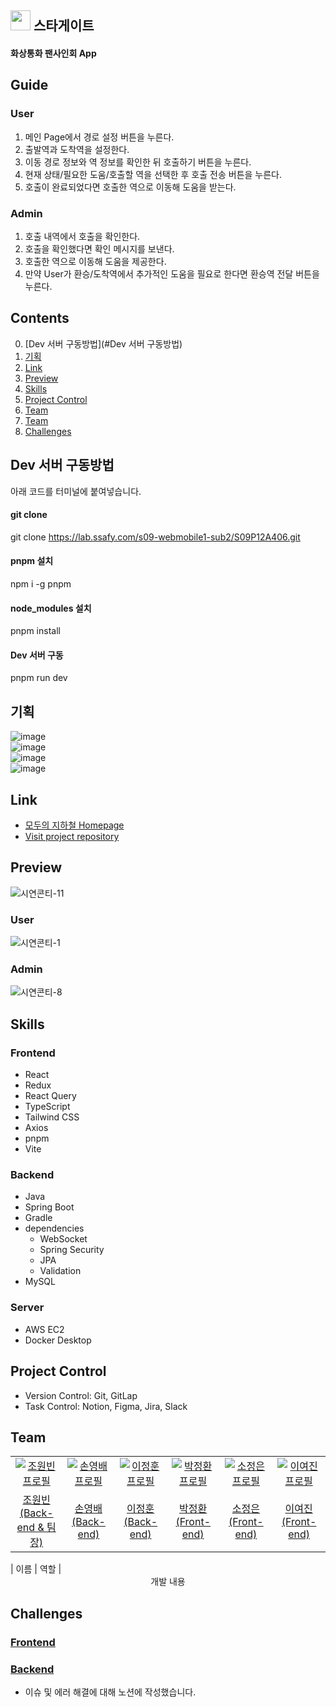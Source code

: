 ## <img src="https://pic.sopili.net/pub/emoji/twitter/2/72x72/1f320.png" width=32 height=32> 스타게이트
#### 화상통화 팬사인회 App

## Guide

### User
1. 메인 Page에서 경로 설정 버튼을 누른다.
2. 출발역과 도착역을 설정한다. 
3. 이동 경로 정보와 역 정보를 확인한 뒤 호출하기 버튼을 누른다.
4. 현재 상태/필요한 도움/호출할 역을 선택한 후 호출 전송 버튼을 누른다.
5. 호출이 완료되었다면 호출한 역으로 이동해 도움을 받는다.

### Admin
1. 호출 내역에서 호출을 확인한다.
2. 호출을 확인했다면 확인 메시지를 보낸다.
3. 호출한 역으로 이동해 도움을 제공한다.
4. 만약 User가 환승/도착역에서 추가적인 도움을 필요로 한다면 환승역 전달 버튼을 누른다.

## Contents
0. [Dev 서버 구동방법](#Dev 서버 구동방법)
1. [기획](#기획)
2. [Link](#Link)
3. [Preview](#Preview)
4. [Skills](#Skills)
5. [Project Control](#Project-Control)
6. [Team](#Team)
7. [Team](#Team)
8. [Challenges](#Challenges)

## Dev 서버 구동방법
아래 코드를 터미널에 붙여넣습니다.
#### git clone
git clone https://lab.ssafy.com/s09-webmobile1-sub2/S09P12A406.git
#### pnpm 설치
npm i -g pnpm
#### node_modules 설치
pnpm install
#### Dev 서버 구동
pnpm run dev
   
## 기획
![image](https://github.com/Legitgoons/Everyones-Subway/assets/101088491/5ab691b7-c9e9-4fc3-bf57-5e68d72d5d29)<br>
![image](https://github.com/Legitgoons/Everyones-Subway/assets/101088491/4eb01a4e-706e-464e-9ba4-040d9834b179)<br>
![image](https://github.com/Legitgoons/Everyones-Subway/assets/101088491/01230f12-f33a-4bbe-8a73-11dbbd234fde)<br>
![image](https://github.com/Legitgoons/Everyones-Subway/assets/101088491/26b8665c-5104-4a88-bc00-6c99aec3b849)<br>

## Link
 - [모두의 지하철 Homepage](everyones-subway.vercel.app)
 - [Visit project repository](https://lab.ssafy.com/s09-webmobile1-sub2/S09P12A406)

## Preview
![시연콘티-11](https://github.com/Legitgoons/Everyones-Subway/assets/101088491/2a3a294e-c315-4a2a-a2ed-1d3d53bd1f3b)

### User
![시연콘티-1](https://github.com/Legitgoons/Everyones-Subway/assets/101088491/c9735127-e1d3-465c-a553-ea896ec0a7cd)

### Admin
![시연콘티-8](https://github.com/Legitgoons/Everyones-Subway/assets/101088491/3e5cba10-08f5-4ce0-99d0-0a91499f8cde)

## Skills
### Frontend
 - React
 - Redux
 - React Query
 - TypeScript 
 - Tailwind CSS
 - Axios
 - pnpm
 - Vite

### Backend
 - Java
 - Spring Boot 
 - Gradle
 - dependencies
    - WebSocket
    - Spring Security
    - JPA
    - Validation
 - MySQL

### Server
 - AWS EC2
 - Docker Desktop 

## Project Control
- Version Control: Git, GitLap
- Task Control: Notion, Figma, Jira, Slack

## Team
<table>
  <tr>
    <td align="center" width="150px">
      <a href="https://github.com/Jo-wonbin" target="_blank">
        <img src="https://avatars.githubusercontent.com/u/78211128?v=4" alt="조원빈 프로필" />
      </a>
    </td>
    <td align="center" width="150px">
      <a href="https://github.com/dudqo225" target="_blank">
        <img src="https://avatars.githubusercontent.com/u/78641259?v=4" alt="손영배 프로필" />
      </a>
    </td>
    <td align="center" width="150px">
      <a href="https://github.com/person003333" target="_blank">
        <img src="https://avatars.githubusercontent.com/u/67899393?v=4" alt="이정훈 프로필" />
      </a>
    </td>
    <td align="center" width="150px">
      <a href="https://github.com/JeongHwan-dev" target="_blank">
        <img src="https://avatars.githubusercontent.com/u/68452755?v=4" alt="박정환 프로필" />
      </a>
    </td>
    <td align="center" width="150px">
      <a href="https://github.com/sojjeong" target="_blank">
        <img src="https://avatars.githubusercontent.com/u/26254359?v=4" alt="소정은 프로필" />
      </a>
    </td>
    <td align="center" width="150px">
      <a href="https://github.com/limejin" target="_blank">
        <img src="https://avatars.githubusercontent.com/u/91420946?v=4" alt="이여진 프로필" />
      </a>
    </td>
  </tr>
  <tr>
    <td align="center">
      <a href="https://github.com/Jo-wonbin" target="_blank">
        조원빈<br />(Back-end & 팀장)
      </a>
    </td>
    <td align="center">
      <a href="https://github.com/dudqo225" target="_blank">
        손영배<br />(Back-end)
      </a>
    </td>
    <td align="center">
      <a href="https://github.com/person003333" target="_blank">
        이정훈<br />(Back-end)
      </a>
    </td>
    <td align="center">
      <a href="https://github.com/JeongHwan-dev" target="_blank">
        박정환<br />(Front-end)
      </a>
    </td>
    <td align="center">
      <a href="https://github.com/sojjeong" target="_blank">
        소정은<br />(Front-end)
      </a>
    </td>
    <td align="center">
      <a href="https://github.com/limejin">
        이여진<br />(Front-end)
      </a>
    </td>
  </tr>
</table>
|  이름  |        역할        | <div align="center">개발 내용</div>

## Challenges
### [Frontend](https://denim-meteorite-208.notion.site/FE-7c1661c8b54b4e5cb573f3e864d0c40c?pvs=4)
### [Backend](https://denim-meteorite-208.notion.site/BE-9c86abd9585d496e8f7b5c6e682433dc?pvs=4)

- 이슈 및 에러 해결에 대해 노션에 작성했습니다.
